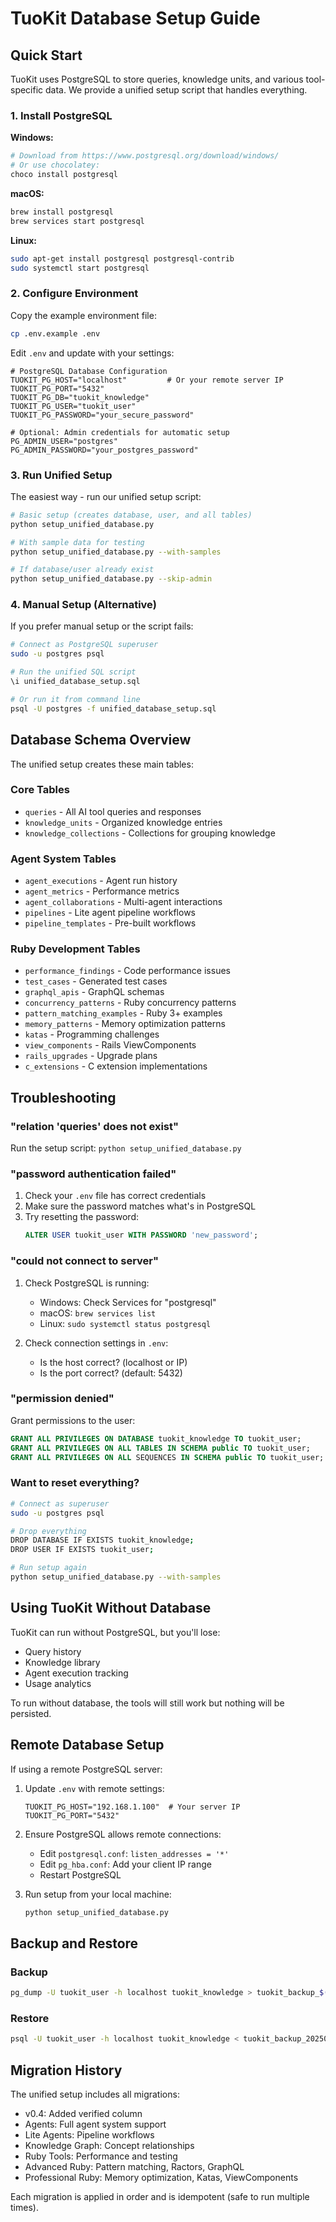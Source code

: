 # TuoKit Database Setup Guide

## Quick Start

TuoKit uses PostgreSQL to store queries, knowledge units, and various tool-specific data. We provide a unified setup script that handles everything.

### 1. Install PostgreSQL

**Windows:**
```bash
# Download from https://www.postgresql.org/download/windows/
# Or use chocolatey:
choco install postgresql
```

**macOS:**
```bash
brew install postgresql
brew services start postgresql
```

**Linux:**
```bash
sudo apt-get install postgresql postgresql-contrib
sudo systemctl start postgresql
```

### 2. Configure Environment

Copy the example environment file:
```bash
cp .env.example .env
```

Edit `.env` and update with your settings:
```env
# PostgreSQL Database Configuration
TUOKIT_PG_HOST="localhost"         # Or your remote server IP
TUOKIT_PG_PORT="5432"
TUOKIT_PG_DB="tuokit_knowledge"
TUOKIT_PG_USER="tuokit_user"
TUOKIT_PG_PASSWORD="your_secure_password"

# Optional: Admin credentials for automatic setup
PG_ADMIN_USER="postgres"
PG_ADMIN_PASSWORD="your_postgres_password"
```

### 3. Run Unified Setup

The easiest way - run our unified setup script:

```bash
# Basic setup (creates database, user, and all tables)
python setup_unified_database.py

# With sample data for testing
python setup_unified_database.py --with-samples

# If database/user already exist
python setup_unified_database.py --skip-admin
```

### 4. Manual Setup (Alternative)

If you prefer manual setup or the script fails:

```bash
# Connect as PostgreSQL superuser
sudo -u postgres psql

# Run the unified SQL script
\i unified_database_setup.sql

# Or run it from command line
psql -U postgres -f unified_database_setup.sql
```

## Database Schema Overview

The unified setup creates these main tables:

### Core Tables
- `queries` - All AI tool queries and responses
- `knowledge_units` - Organized knowledge entries
- `knowledge_collections` - Collections for grouping knowledge

### Agent System Tables
- `agent_executions` - Agent run history
- `agent_metrics` - Performance metrics
- `agent_collaborations` - Multi-agent interactions
- `pipelines` - Lite agent pipeline workflows
- `pipeline_templates` - Pre-built workflows

### Ruby Development Tables
- `performance_findings` - Code performance issues
- `test_cases` - Generated test cases
- `graphql_apis` - GraphQL schemas
- `concurrency_patterns` - Ruby concurrency patterns
- `pattern_matching_examples` - Ruby 3+ examples
- `memory_patterns` - Memory optimization patterns
- `katas` - Programming challenges
- `view_components` - Rails ViewComponents
- `rails_upgrades` - Upgrade plans
- `c_extensions` - C extension implementations

## Troubleshooting

### "relation 'queries' does not exist"
Run the setup script: `python setup_unified_database.py`

### "password authentication failed"
1. Check your `.env` file has correct credentials
2. Make sure the password matches what's in PostgreSQL
3. Try resetting the password:
   ```sql
   ALTER USER tuokit_user WITH PASSWORD 'new_password';
   ```

### "could not connect to server"
1. Check PostgreSQL is running:
   - Windows: Check Services for "postgresql"
   - macOS: `brew services list`
   - Linux: `sudo systemctl status postgresql`

2. Check connection settings in `.env`:
   - Is the host correct? (localhost or IP)
   - Is the port correct? (default: 5432)

### "permission denied"
Grant permissions to the user:
```sql
GRANT ALL PRIVILEGES ON DATABASE tuokit_knowledge TO tuokit_user;
GRANT ALL PRIVILEGES ON ALL TABLES IN SCHEMA public TO tuokit_user;
GRANT ALL PRIVILEGES ON ALL SEQUENCES IN SCHEMA public TO tuokit_user;
```

### Want to reset everything?
```bash
# Connect as superuser
sudo -u postgres psql

# Drop everything
DROP DATABASE IF EXISTS tuokit_knowledge;
DROP USER IF EXISTS tuokit_user;

# Run setup again
python setup_unified_database.py --with-samples
```

## Using TuoKit Without Database

TuoKit can run without PostgreSQL, but you'll lose:
- Query history
- Knowledge library
- Agent execution tracking
- Usage analytics

To run without database, the tools will still work but nothing will be persisted.

## Remote Database Setup

If using a remote PostgreSQL server:

1. Update `.env` with remote settings:
   ```env
   TUOKIT_PG_HOST="192.168.1.100"  # Your server IP
   TUOKIT_PG_PORT="5432"
   ```

2. Ensure PostgreSQL allows remote connections:
   - Edit `postgresql.conf`: `listen_addresses = '*'`
   - Edit `pg_hba.conf`: Add your client IP range
   - Restart PostgreSQL

3. Run setup from your local machine:
   ```bash
   python setup_unified_database.py
   ```

## Backup and Restore

### Backup
```bash
pg_dump -U tuokit_user -h localhost tuokit_knowledge > tuokit_backup_$(date +%Y%m%d).sql
```

### Restore
```bash
psql -U tuokit_user -h localhost tuokit_knowledge < tuokit_backup_20250102.sql
```

## Migration History

The unified setup includes all migrations:
- v0.4: Added verified column
- Agents: Full agent system support
- Lite Agents: Pipeline workflows
- Knowledge Graph: Concept relationships
- Ruby Tools: Performance and testing
- Advanced Ruby: Pattern matching, Ractors, GraphQL
- Professional Ruby: Memory optimization, Katas, ViewComponents

Each migration is applied in order and is idempotent (safe to run multiple times).